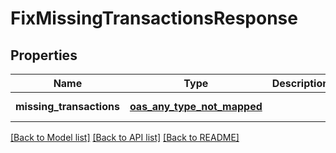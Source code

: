 # FixMissingTransactionsResponse
## Properties

| Name | Type | Description | Notes |
|------------ | ------------- | ------------- | -------------|
| **missing\_transactions** | [**oas_any_type_not_mapped**](.md) |  | [default to null] |

[[Back to Model list]](../README.md#documentation-for-models) [[Back to API list]](../README.md#documentation-for-api-endpoints) [[Back to README]](../README.md)

